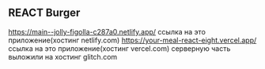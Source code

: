 ## REACT Burger
https://main--jolly-figolla-c287a0.netlify.app/ ссылка на  это приложение(хостинг netlify.com)
https://your-meal-react-eight.vercel.app/ ссылка на  это приложение(хостинг vercel.com)
серверную часть выложили на хостинг glitch.com